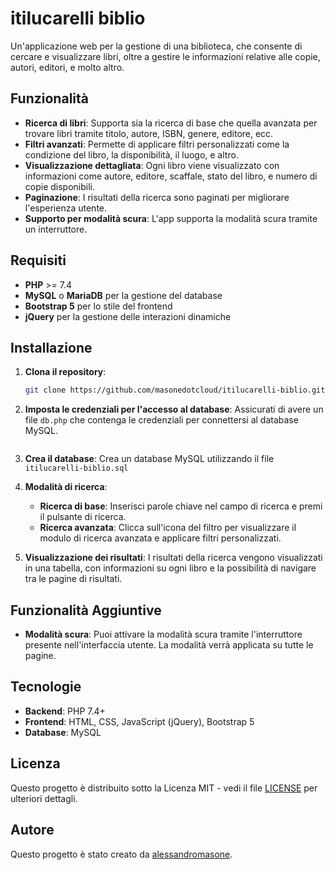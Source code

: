 # itilucarelli biblio

Un'applicazione web per la gestione di una biblioteca, che consente di cercare e visualizzare libri, oltre a gestire le informazioni relative alle copie, autori, editori, e molto altro.

## Funzionalità

- **Ricerca di libri**: Supporta sia la ricerca di base che quella avanzata per trovare libri tramite titolo, autore, ISBN, genere, editore, ecc.
- **Filtri avanzati**: Permette di applicare filtri personalizzati come la condizione del libro, la disponibilità, il luogo, e altro.
- **Visualizzazione dettagliata**: Ogni libro viene visualizzato con informazioni come autore, editore, scaffale, stato del libro, e numero di copie disponibili.
- **Paginazione**: I risultati della ricerca sono paginati per migliorare l'esperienza utente.
- **Supporto per modalità scura**: L'app supporta la modalità scura tramite un interruttore.

## Requisiti

- **PHP** >= 7.4
- **MySQL** o **MariaDB** per la gestione del database
- **Bootstrap 5** per lo stile del frontend
- **jQuery** per la gestione delle interazioni dinamiche

## Installazione

1. **Clona il repository**:
   ```bash
   git clone https://github.com/masonedotcloud/itilucarelli-biblio.git
   ```

2. **Imposta le credenziali per l'accesso al database**:
   Assicurati di avere un file `db.php` che contenga le credenziali per connettersi al database MySQL.
   ```

3. **Crea il database**:
   Crea un database MySQL utilizzando il file `itilucarelli-biblio.sql` 


3. **Modalità di ricerca**:
   - **Ricerca di base**: Inserisci parole chiave nel campo di ricerca e premi il pulsante di ricerca.
   - **Ricerca avanzata**: Clicca sull'icona del filtro per visualizzare il modulo di ricerca avanzata e applicare filtri personalizzati.

4. **Visualizzazione dei risultati**: I risultati della ricerca vengono visualizzati in una tabella, con informazioni su ogni libro e la possibilità di navigare tra le pagine di risultati.

## Funzionalità Aggiuntive

- **Modalità scura**: Puoi attivare la modalità scura tramite l'interruttore presente nell'interfaccia utente. La modalità verrà applicata su tutte le pagine.

## Tecnologie

- **Backend**: PHP 7.4+
- **Frontend**: HTML, CSS, JavaScript (jQuery), Bootstrap 5
- **Database**: MySQL

## Licenza

Questo progetto è distribuito sotto la Licenza MIT - vedi il file [LICENSE](LICENSE) per ulteriori dettagli.


## Autore

Questo progetto è stato creato da [alessandromasone](https://github.com/alessandromasone).